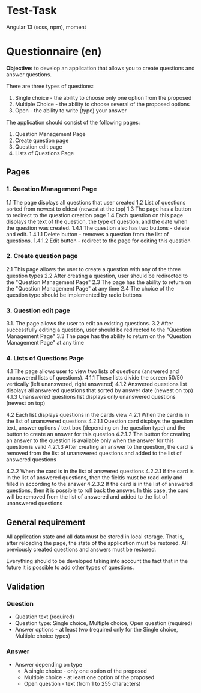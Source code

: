 # Test-Task
Angular 13 (scss, npm), moment

# Questionnaire (en)

**Objective:** to develop an application that allows you to create questions and answer questions.

There are three types of questions:

1. Single choice - the ability to choose only one option from the proposed
2. Multiple Choice - the ability to choose several of the proposed options
3. Open - the ability to write (type) your answer

The application should consist of the following pages:

1. Question Management Page
2. Create question page
3. Question edit page
4. Lists of Questions Page

## Pages

### 1. Question Management Page

1.1 The page displays all questions that user created
1.2 List of questions sorted from newest to oldest (newest at the top)
1.3 The page has a button to redirect to the question creation page
1.4 Each question on this page displays the text of the question, the type of question, and the date when the question was created.
1.4.1 The question also has two buttons - delete and edit.
1.4.1.1 Delete button - removes a question from the list of questions.
1.4.1.2 Edit button - redirect to the page for editing this question

### 2. Create question page

2.1 This page allows the user to create a question with any of the three question types
2.2 After creating a question, user should be redirected to the "Question Management Page"
2.3 The page has the ability to return on the "Question Management Page" at any time
2.4 The choice of the question type should be implemented by radio buttons

### 3. Question edit page

3.1. The page allows the user to edit an existing questions.
3.2 After successfully editing a question, user should be redirected to the "Question Management Page"
3.3 The page has the ability to return on the "Question Management Page" at any time

### 4. Lists of Questions Page

4.1 The page allows user to view two lists of questions (answered and unanswered lists of questions).
4.1.1 These lists divide the screen 50/50 vertically (left unanswered, right answered)
4.1.2 Answered questions list displays all answered questions that sorted by answer date (newest on top)
4.1.3 Unanswered questions list displays only unanswered questions (newest on top)

4.2 Each list displays questions in the cards view
4.2.1 When the card is in the list of unanswered questions
4.2.1.1 Question card displays the question text, answer options / text box (depending on the question type) and the button to create an answer for this question
4.2.1.2 The button for creating an answer to the question is available only when the answer for this question is valid
4.2.1.3 After creating an answer to the question, the card is removed from the list of unanswered questions and added to the list of answered questions

4.2.2 When the card is in the list of answered questions
4.2.2.1 If the card is in the list of answered questions, then the fields must be read-only and filled in according to the answer
4.2.3.2 If the card is in the list of answered questions, then it is possible to roll back the answer. In this case, the card will be removed from the list of answered and added to the list of unanswered questions

## General requirement

All application state and all data must be stored in local storage. That is, after reloading the page, the state of the application must be restored. All previously created questions and answers must be restored.

Everything should to be developed taking into account the fact that in the future it is possible to add other types of questions.

## Validation

### Question

- Question text (required)
- Question type: Single choice, Multiple choice, Open question (required)
- Answer options - at least two (required only for the Single choice, Multiple choice types)

### Answer

- Answer depending on type
    - A single choice - only one option of the proposed
    - Multiple choice - at least one option of the proposed
    - Open question - text (from 1 to 255 characters)
